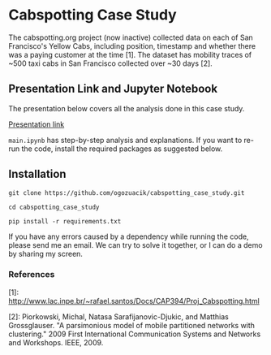 # Cabspotting Case Study

The cabspotting.org project (now inactive) collected data on each of San Francisco's Yellow Cabs, including position, timestamp and whether there was a paying customer at the time \[1\]. The dataset has mobility traces of ~500 taxi cabs in San Francisco collected over ~30 days \[2\].

## Presentation Link and Jupyter Notebook

The presentation below covers all the analysis done in this case study.

[Presentation link](https://docs.google.com/presentation/d/1ucWZ_gNz0yxrNQjgntfNSsLhPYvXXTrQkToMVind-dY/edit?usp=sharing)

`main.ipynb` has step-by-step analysis and explanations. If you want to re-run the code, install the required packages as suggested below.

## Installation

`git clone https://github.com/ogozuacik/cabspotting_case_study.git`

`cd cabspotting_case_study`

`pip install -r requirements.txt`

If you have any errors caused by a dependency while running the code, please send me an email. We can try to solve it together, or I can do a demo by sharing my screen.

### References
\[1\]: http://www.lac.inpe.br/~rafael.santos/Docs/CAP394/Proj_Cabspotting.html

\[2\]: Piorkowski, Michal, Natasa Sarafijanovic-Djukic, and Matthias Grossglauser. "A parsimonious model of mobile partitioned networks with clustering." 2009 First International Communication Systems and Networks and Workshops. IEEE, 2009.
